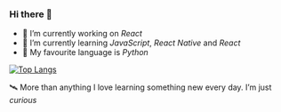 ### Hi there 👋

- 🔭 I’m currently working on *React*
- 🌱 I’m currently learning *JavaScript*, *React Native* and *React*
- 🐍 My favourite language is *Python*

[![Top Langs](https://github-readme-stats.vercel.app/api/top-langs/?username=anuraghazra&layout=compact)](https://github.com/DuarteMatos99/github-readme-stats)

🛰 More than anything I love learning something new every day. I’m just *curious*
